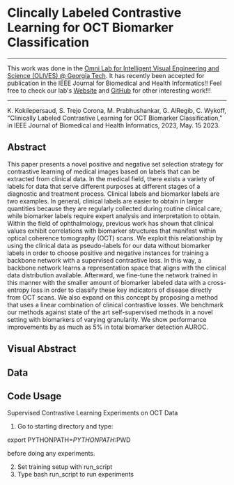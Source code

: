 # Clincally Labeled Contrastive Learning for OCT Biomarker Classification

***

This work was done in the [Omni Lab for Intelligent Visual Engineering and Science (OLIVES) @ Georgia Tech](https://ghassanalregib.info/). 
It has recently been accepted for publication in the IEEE Journal for Biomedical and Health Informatics!!
Feel free to check our lab's [Website](https://ghassanalregib.info/publications) 
and [GitHub](https://github.com/olivesgatech) for other interesting work!!!

***

K. Kokilepersaud, S. Trejo Corona, M. Prabhushankar, G. AlRegib, C. Wykoff, 
"Clinically Labeled Contrastive Learning for OCT Biomarker Classification," 
in IEEE Journal of Biomedical and Health Informatics, 2023, May. 15 2023.

## Abstract
This paper presents a novel positive and negative set selection
strategy for contrastive learning of medical images based on labels
that can be extracted from clinical data. In the medical field, there
exists a variety of labels for data that serve different purposes
at different stages of a diagnostic and treatment process. Clinical
labels and biomarker labels are two examples. In general, clinical
labels are easier to obtain in larger quantities because they are
regularly collected during routine clinical care, while biomarker
labels require expert analysis and interpretation to obtain. Within
the field of ophthalmology, previous work has shown that clinical
values exhibit correlations with biomarker structures that manifest
within optical coherence tomography (OCT) scans. We exploit this
relationship by using the clinical data as pseudo-labels for our
data without biomarker labels in order to choose positive and
negative instances for training a backbone network with a supervised contrastive loss. 
In this way, a backbone network learns a
representation space that aligns with the clinical data distribution
available. Afterward, we fine-tune the network trained in this
manner with the smaller amount of biomarker labeled data with
a cross-entropy loss in order to classify these key indicators of
disease directly from OCT scans. We also expand on this concept
by proposing a method that uses a linear combination of clinical
contrastive losses. We benchmark our methods against state of
the art self-supervised methods in a novel setting with biomarkers
of varying granularity. We show performance improvements by as
much as 5% in total biomarker detection AUROC.

## Visual Abstract

## Data

## Code Usage

Supervised Contrastive Learning Experiments on OCT Data

1. Go to starting directory and type:

export PYTHONPATH=$PYTHONPATH:$PWD

before doing any experiments.

2. Set training setup with run_script
3. Type bash run_script to run experiments